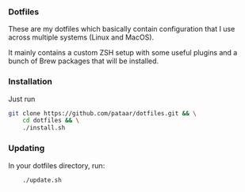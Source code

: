 ### Dotfiles
These are my dotfiles which basically contain configuration that I use across multiple systems (Linux and MacOS).

It mainly contains a custom ZSH setup with some useful plugins and a bunch of Brew packages that will be installed.


### Installation

Just run
```sh
git clone https://github.com/pataar/dotfiles.git && \
	cd dotfiles && \
	./install.sh
```

### Updating

In your dotfiles directory, run: 
```sh
	./update.sh
```